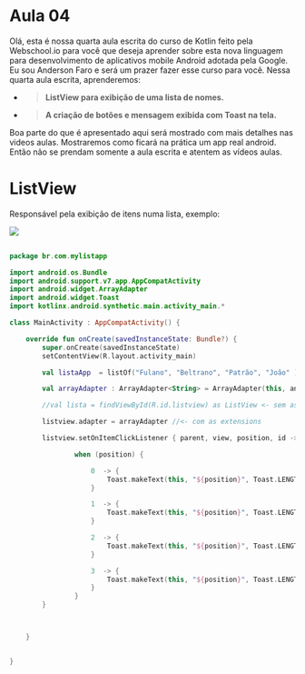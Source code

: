 
# Aula 04

Olá, esta é nossa quarta aula escrita do curso de Kotlin feito pela Webschool.io para você que deseja aprender sobre esta nova linguagem para desenvolvimento de aplicativos mobile Android adotada pela Google.
Eu sou Anderson Faro e será um prazer fazer esse curso para você. Nessa quarta aula escrita, aprenderemos:

- >**ListView para exibição de uma lista de nomes.**
- >**A criação de botões e mensagem exibida com Toast na tela.**

Boa parte do que é apresentado aqui será mostrado com mais detalhes nas videos aulas. Mostraremos como ficará na prática um app real android. Então não se prendam somente a aula escrita e atentem as vídeos aulas.

# ListView

Responsável pela exibição de itens numa lista, exemplo:

![](https://s26.postimg.org/n3m45w76x/lista.png )


```kotlin
  
package br.com.mylistapp

import android.os.Bundle
import android.support.v7.app.AppCompatActivity
import android.widget.ArrayAdapter
import android.widget.Toast
import kotlinx.android.synthetic.main.activity_main.*

class MainActivity : AppCompatActivity() {

    override fun onCreate(savedInstanceState: Bundle?) {
        super.onCreate(savedInstanceState)
        setContentView(R.layout.activity_main)

        val listaApp  = listOf("Fulano", "Beltrano", "Patrão", "João" )

        val arrayAdapter : ArrayAdapter<String> = ArrayAdapter(this, android.R.layout.simple_list_item_1, listaApp)

        //val lista = findViewById(R.id.listview) as ListView <- sem as extensions

        listview.adapter = arrayAdapter //<- com as extensions

        listview.setOnItemClickListener { parent, view, position, id ->

                when (position) {

                    0  -> {
                        Toast.makeText(this, "${position}", Toast.LENGTH_SHORT).show()
                    }

                    1  -> {
                        Toast.makeText(this, "${position}", Toast.LENGTH_SHORT).show()
                    }

                    2  -> {
                        Toast.makeText(this, "${position}", Toast.LENGTH_SHORT).show()
                    }

                    3  -> {
                        Toast.makeText(this, "${position}", Toast.LENGTH_LONG).show()
                    }
                }
        }



    }


}


```

